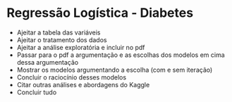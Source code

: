 # Regressão Logística - Diabetes

- Ajeitar a tabela das variáveis
- Ajeitar o tratamento dos dados
- Ajeitar a análise exploratória e incluir no pdf
- Passar para o pdf a argumentação e as escolhas dos modelos em cima dessa argumentação
- Mostrar os modelos argumentando a escolha (com e sem iteração)
- Concluir o raciocínio desses modelos
- Citar outras análises e abordagens do Kaggle
- Concluir tudo
